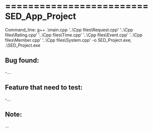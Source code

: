 =========================
SED_App_Project
=========================

Command_line:
g++ .\main.cpp '..\Cpp files\Request.cpp' '..\Cpp files\Rating.cpp' '..\Cpp files\Time.cpp' '..\Cpp files\Event.cpp' '..\Cpp files\Member.cpp' '..\Cpp files\System.cpp' -o SED_Project.exe; .\SED_Project.exe

Bug found: 
-
-...

Feature that need to test: 
-
-...

Note:
-
...